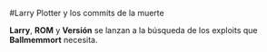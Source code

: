 
#Larry Plotter y los commits de la muerte

**Larry**, **ROM** y **Versión** se lanzan a la búsqueda de los
exploits que **Ballmemmort** necesita.
